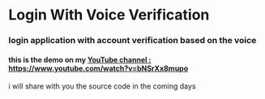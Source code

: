 # Login With Voice Verification

### login application with account verification based on the voice

#### this is the demo on my [YouTube channel : ](https://www.youtube.com/watch?v=bNSrXx8mupo)https://www.youtube.com/watch?v=bNSrXx8mupo

i will share with you the source code in the coming days
